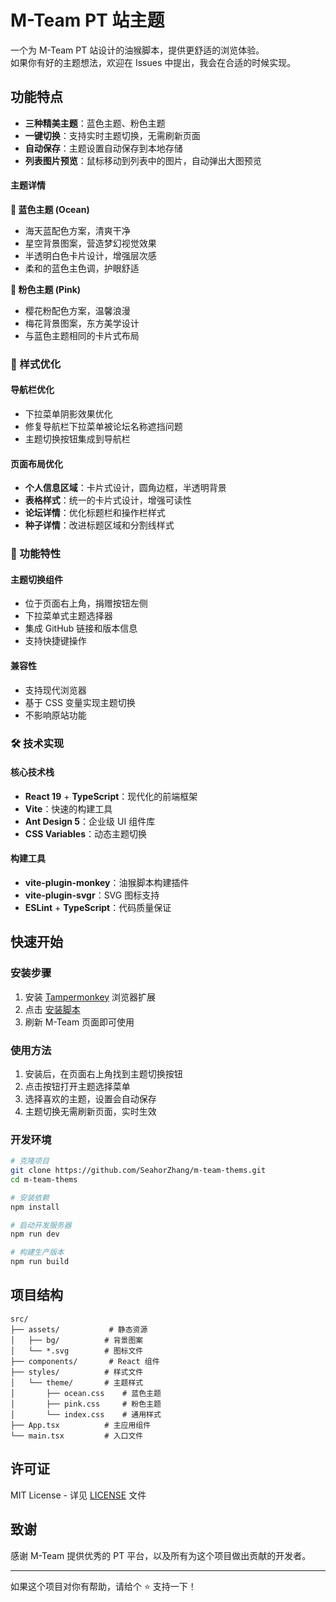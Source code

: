 # M-Team PT 站主题

一个为 M-Team PT 站设计的油猴脚本，提供更舒适的浏览体验。  
如果你有好的主题想法，欢迎在 Issues 中提出，我会在合适的时候实现。

## 功能特点
- **三种精美主题**：蓝色主题、粉色主题
- **一键切换**：支持实时主题切换，无需刷新页面
- **自动保存**：主题设置自动保存到本地存储
- **列表图片预览**：鼠标移动到列表中的图片，自动弹出大图预览

#### 主题详情

**🌊 蓝色主题 (Ocean)**
- 海天蓝配色方案，清爽干净
- 星空背景图案，营造梦幻视觉效果
- 半透明白色卡片设计，增强层次感
- 柔和的蓝色主色调，护眼舒适

**🌸 粉色主题 (Pink)**
- 樱花粉配色方案，温馨浪漫
- 梅花背景图案，东方美学设计
- 与蓝色主题相同的卡片式布局

### 🎯 样式优化

#### 导航栏优化
- 下拉菜单阴影效果优化
- 修复导航栏下拉菜单被论坛名称遮挡问题
- 主题切换按钮集成到导航栏

#### 页面布局优化
- **个人信息区域**：卡片式设计，圆角边框，半透明背景
- **表格样式**：统一的卡片式设计，增强可读性
- **论坛详情**：优化标题栏和操作栏样式
- **种子详情**：改进标题区域和分割线样式


### 🔧 功能特性

#### 主题切换组件
- 位于页面右上角，捐赠按钮左侧
- 下拉菜单式主题选择器
- 集成 GitHub 链接和版本信息
- 支持快捷键操作

#### 兼容性
- 支持现代浏览器
- 基于 CSS 变量实现主题切换
- 不影响原站功能

### 🛠️ 技术实现

#### 核心技术栈
- **React 19** + **TypeScript**：现代化的前端框架
- **Vite**：快速的构建工具
- **Ant Design 5**：企业级 UI 组件库
- **CSS Variables**：动态主题切换

#### 构建工具
- **vite-plugin-monkey**：油猴脚本构建插件
- **vite-plugin-svgr**：SVG 图标支持
- **ESLint** + **TypeScript**：代码质量保证

## 快速开始

### 安装步骤
1. 安装 [Tampermonkey](https://www.tampermonkey.net/) 浏览器扩展
2. 点击 [安装脚本](https://greasyfork.org/zh-CN/scripts/538074-m-team-thems)
3. 刷新 M-Team 页面即可使用

### 使用方法
1. 安装后，在页面右上角找到主题切换按钮
2. 点击按钮打开主题选择菜单
3. 选择喜欢的主题，设置会自动保存
4. 主题切换无需刷新页面，实时生效

### 开发环境
```bash
# 克隆项目
git clone https://github.com/SeahorZhang/m-team-thems.git
cd m-team-thems

# 安装依赖
npm install

# 启动开发服务器
npm run dev

# 构建生产版本
npm run build
```

## 项目结构

```
src/
├── assets/           # 静态资源
│   ├── bg/          # 背景图案
│   └── *.svg        # 图标文件
├── components/       # React 组件
├── styles/          # 样式文件
│   └── theme/       # 主题样式
│       ├── ocean.css    # 蓝色主题
│       ├── pink.css     # 粉色主题
│       └── index.css    # 通用样式
├── App.tsx          # 主应用组件
└── main.tsx         # 入口文件
```

## 许可证

MIT License - 详见 [LICENSE](LICENSE) 文件

## 致谢

感谢 M-Team 提供优秀的 PT 平台，以及所有为这个项目做出贡献的开发者。

---

如果这个项目对你有帮助，请给个 ⭐️ 支持一下！

